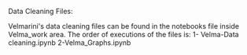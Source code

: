 Data Cleaning Files: 

Velmarini's data cleaning files can be found in the notebooks file inside Velma_work area. The order of executions of the files is: 
    1- Velma-Data cleaning.ipynb
    2-Velma_Graphs.ipynb
